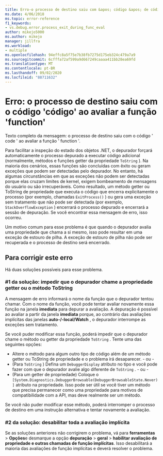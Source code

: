 ```yaml
---
title: Erro-o processo de destino saiu com &apos; código &apos; de código ao avaliar a &apos; função function &apos; | Microsoft Docs
ms.date: 4/06/2018
ms.topic: error-reference
f1_keywords:
- vs.debug.error.process_exit_during_func_eval
author: mikejo5000
ms.author: mikejo
manager: jillfra
ms.workload:
- multiple
ms.openlocfilehash: 94effc8a5f75e7b38fb7275d175eb324c479a7a9
ms.sourcegitcommit: 6cfffa72af599a9d667249caaaa411bb28ea69fd
ms.translationtype: MT
ms.contentlocale: pt-BR
ms.lasthandoff: 09/02/2020
ms.locfileid: "88711632"
---
```

# <a name="error-the-target-process-exited-with-code-39code39-while-evaluating-the-function-39function39"></a>Erro: o processo de destino saiu com o código &#39;código&#39; ao avaliar a função &#39;function&#39;

Texto completo da mensagem: o processo de destino saiu com o código ' code ' ao avaliar a função ' function '.

Para facilitar a inspeção do estado dos objetos .NET, o depurador forçará automaticamente o processo depurado a executar código adicional (normalmente, métodos e funções getter da propriedade `ToString` ). Na maioria dos cenários, essas funções são concluídas com êxito ou geram exceções que podem ser detectadas pelo depurador. No entanto, há algumas circunstâncias em que as exceções não podem ser detectadas porque elas cruzam limites de kernel, exigem bombeamento de mensagens do usuário ou são irrecuperáveis. Como resultado, um método getter ou ToString de propriedade que executa o código que encerra explicitamente o processo (por exemplo, chamadas `ExitProcess()` ) ou gera uma exceção sem tratamento que não pode ser detectada (por exemplo, `StackOverflowException` ) encerrará o processo depurado e encerrará a sessão de depuração. Se você encontrar essa mensagem de erro, isso ocorreu.

Um motivo comum para esse problema é que quando o depurador avalia uma propriedade que chama a si mesmo, isso pode resultar em uma exceção de estouro de pilha. A exceção de estouro de pilha não pode ser recuperada e o processo de destino será encerrado.

## <a name="to-correct-this-error"></a>Para corrigir este erro

Há duas soluções possíveis para esse problema.

### <a name="solution-1-prevent-the-debugger-from-calling-the-getter-property-or-tostring-method"></a>#1 da solução: impedir que o depurador chame a propriedade getter ou o método ToString 

A mensagem de erro informará o nome da função que o depurador tentou chamar. Com o nome da função, você pode tentar avaliar novamente essa função na janela **imediata** para depurar a avaliação. A depuração é possível ao avaliar a partir da janela **imediata** porque, ao contrário das avaliações implícitas das janelas **auto-/-local/Watch** , o depurador interrompe as exceções sem tratamento.

Se você puder modificar essa função, poderá impedir que o depurador chame o método ou getter da propriedade `ToString` . Tente uma das seguintes opções:

* Altere o método para algum outro tipo de código além de um método getter ou ToString de propriedade e o problema irá desaparecer.
    - ou -
* (Para `ToString` ) Defina um `DebuggerDisplay` atributo no tipo e você pode fazer com que o depurador avalie algo diferente de `ToString` .
    - ou -
* (Para um getter de propriedade) Coloque o `[System.Diagnostics.DebuggerBrowsable(DebuggerBrowsableState.Never)]` atributo na propriedade. Isso pode ser útil se você tiver um método que precisa permanecer como uma propriedade para motivos de compatibilidade com a API, mas deve realmente ser um método.

Se você não puder modificar esse método, poderá interromper o processo de destino em uma instrução alternativa e tentar novamente a avaliação.

### <a name="solution-2-disable-all-implicit-evaluation"></a>#2 da solução: desabilitar toda a avaliação implícita

Se as soluções anteriores não corrigirem o problema, vá para **ferramentas**  >  **Opções**e desmarque a opção **depuração**  >  **geral**  >  **habilitar avaliação de propriedade e outras chamadas de função implícitas**. Isso desabilitará a maioria das avaliações de função implícitas e deverá resolver o problema.
